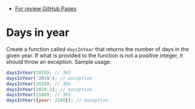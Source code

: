- [For review GitHub Pages](https://batsenko.github.io/js_days-in-year/)



# Days in year

Create a function called `daysInYear` that returns the number of days in the given year. If what is provided to the function is not a positive integer, it should throw an exception. Sample usage:

```js
daysInYear(2019); // 365
daysInYear('2019'); // exception
daysInYear(2020); // 366
daysInYear(2020.2); // exception
daysInYear(2100); // 365
daysInYear({year: 2100}); // exception
```
